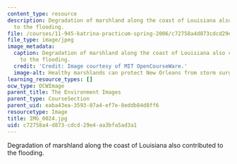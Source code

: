 ```yaml
---
content_type: resource
description: Degradation of marshland along the coast of Louisiana also contributed
  to the flooding.
file: /courses/11-945-katrina-practicum-spring-2006/c72758a4d873cdcd29e4aa3bfa5ad3a1_IMG_0024.jpg
file_type: image/jpeg
image_metadata:
  caption: Degradation of marshland along the coast of Louisiana also contributed
    to the flooding.
  credit: 'Credit: Image courtesy of MIT OpenCourseWare.'
  image-alt: Healthy marshlands can protect New Orleans from storm surges.
learning_resource_types: []
ocw_type: OCWImage
parent_title: The Environment Images
parent_type: CourseSection
parent_uid: eaba43ea-3593-07a4-ef7e-8eddb84d8ff6
resourcetype: Image
title: IMG_0024.jpg
uid: c72758a4-d873-cdcd-29e4-aa3bfa5ad3a1
---
```

Degradation of marshland along the coast of Louisiana also contributed to the flooding.

